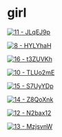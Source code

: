 # girl

<a href="11 - JLqEJ9p.jpg"><img alt="11 - JLqEJ9p" src="11 - JLqEJ9p.jpg"></a>

<a href="8 - HYLYhaH.jpg"><img alt="8 - HYLYhaH" src="8 - HYLYhaH.jpg"></a>

<a href="16 - t3ZUVKh.jpg"><img alt="16 - t3ZUVKh" src="16 - t3ZUVKh.jpg"></a>

<a href="10 - TLUo2mE.jpg"><img alt="10 - TLUo2mE" src="10 - TLUo2mE.jpg"></a>

<a href="15 - S7UyYDp.jpg"><img alt="15 - S7UyYDp" src="15 - S7UyYDp.jpg"></a>

<a href="14 - Z8QoXnk.jpg"><img alt="14 - Z8QoXnk" src="14 - Z8QoXnk.jpg"></a>

<a href="12 - N2bax12.jpg"><img alt="12 - N2bax12" src="12 - N2bax12.jpg"></a>

<a href="13 - MzjsvnW.jpg"><img alt="13 - MzjsvnW" src="13 - MzjsvnW.jpg"></a>

